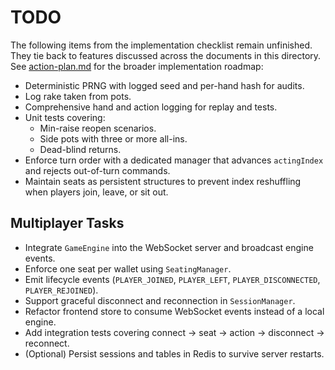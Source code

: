 # TODO

The following items from the implementation checklist remain unfinished. They
tie back to features discussed across the documents in this directory. See
[action-plan.md](./action-plan.md) for the broader implementation roadmap:

- Deterministic PRNG with logged seed and per-hand hash for audits.
- Log rake taken from pots.
- Comprehensive hand and action logging for replay and tests.
- Unit tests covering:
  - Min-raise reopen scenarios.
  - Side pots with three or more all-ins.
  - Dead-blind returns.
- Enforce turn order with a dedicated manager that advances `actingIndex` and rejects out-of-turn commands.
- Maintain seats as persistent structures to prevent index reshuffling when players join, leave, or sit out.

## Multiplayer Tasks

- Integrate `GameEngine` into the WebSocket server and broadcast engine events.
- Enforce one seat per wallet using `SeatingManager`.
- Emit lifecycle events (`PLAYER_JOINED`, `PLAYER_LEFT`, `PLAYER_DISCONNECTED`, `PLAYER_REJOINED`).
- Support graceful disconnect and reconnection in `SessionManager`.
- Refactor frontend store to consume WebSocket events instead of a local engine.
- Add integration tests covering connect → seat → action → disconnect → reconnect.
- (Optional) Persist sessions and tables in Redis to survive server restarts.
